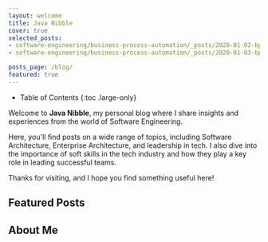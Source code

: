 ```yaml
---
layout: welcome
title: Java Nibble
cover: true
selected_posts:
- software-engineering/business-process-automation/_posts/2020-01-02-bpmn-diagrams.md
- software-engineering/business-process-automation/_posts/2020-01-03-bpmn-elements.md

posts_page: /blog/
featured: true
---
```


- Table of Contents
{:toc .large-only}

Welcome to **Java Nibble**, my personal blog where I share insights and experiences from the world of Software 
Engineering. 

Here, you'll find posts on a wide range of topics, including Software Architecture, Enterprise 
Architecture, and leadership in tech. I also dive into the importance of soft skills in the tech industry and how they 
play a key role in leading successful teams.

Thanks for visiting, and I hope you find something useful here!


## Featured Posts
<!--posts-->

## About Me
<!--author-->